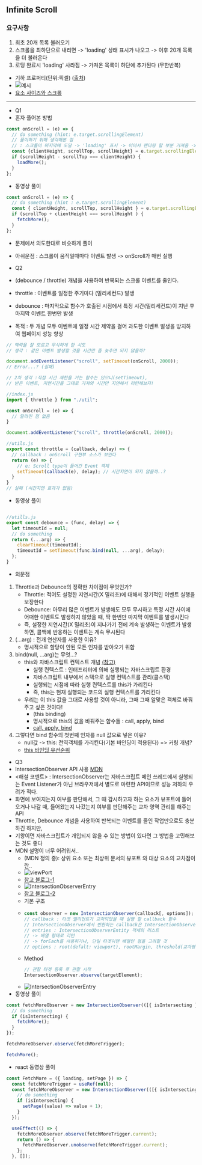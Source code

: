 ## Infinite Scroll

### 요구사항
1. 최초 20개 목록 불러오기
2. 스크롤을 최하단으로 내리면 -> 'loading' 상태 표시가 나오고 -> 이후 20개 목록을 더 불러온다
3. 로딩 완료시 'loading' 사라짐 -> 가져온 목록이 하단에 추가된다 (무한반복)

- 기하 프로퍼티(단위:픽셀) ([출처](https://stackoverflow.com/questions/21064101/understanding-offsetwidth-clientwidth-scrollwidth-and-height-respectively))
- ![예시](./img/browser_value.png)
- [요소 사이즈와 스크롤](https://ko.javascript.info/size-and-scroll)
---  
- Q1
- 혼자 풀어본 방법
```javascript
const onScroll = (e) => {
  // do something (hint: e.target.scrollingElement)
  // 풀이하기 위해 생각해본 점 
  // : 스크롤이 마지막에 도달 -> 'loading' 표시 -> 이어서 랜더링 할 부분 가져옴 -> 화면에 보여줌
  const {clientHeight, scrollTop, scrollHeight} = e.target.scrollingElement;
  if (scrollHeight - scrollTop === clientHeight) {
    loadMore();
  }
};
```
- 동영상 풀이
```javascript
const onScroll = (e) => {
  // do something (hint : e.target.scrollingElement)
  const { clientHeight, scrollTop, scrollHeight } = e.target.scrollingElement;
  if (scrollTop + clientHeight === scrollHeight ) {
    fetchMore();
  }
};
```
- 문제에서 의도한대로 비슷하게 풀이
- 아쉬운점 : 스크롤이 움직일때마다 이벤트 발생 -> onScroll가 매번 실행

- Q2
- (debounce / throttle) 개념을 사용하여 반복되는 스크롤 이벤트를 줄인다.
- throttle : 이벤트를 일정한 주기마다 (밀리세컨드) 발생
- debounce : 마지막으로 함수가 호출된 시점에서 특정 시간(밀리세컨드)이 지난 후 마지막 이벤트 한번만 발생
- 목적 : 두 개념 모두 이벤트에 일정 시간 제약을 걸어 과도한 이벤트 발생을 방지하여 웹페이지 성능 향상
```javascript
// 맥락을 잘 모르고 무식하게 한 시도
// 생각 : 같은 이벤트 발생할 것을 시간만 좀 늦추면 되지 않을까?

document.addEventListener("scroll", setTimeout(onScroll, 2000));
// Error...? (실패)
```

```javascript
// 2차 생각 :직접 시간 제한을 거는 함수는 있으니(setTimeout), 
// 받은 이벤트, 지연시간을 그대로 가져와 시간만 지연해서 리턴해보자!

//index.js
import { throttle } from "./util";

const onScroll = (e) => {
  // 달라진 점 없음
}

document.addEventListener("scroll", throttle(onScroll, 2000));

//utils.js
export const throttle = (callback, delay) => {
  // callback : onScroll 구현부 소스가 보인다
  return (e) => {
    // e: Scroll type이 들어간 Event 객체
    setTimeout(callback(e), delay); // 시간지연이 되지 않을까..?
  }
}
// 실패 (시간지연 효과가 없음)
```
- 동영상 풀이
```javascript

//utills.js
export const debounce = (func, delay) => {
  let timeoutId = null;
  // do something
  return (...arg) => {
    clearTimeout(timeoutId);
    timeoutId = setTimeout(func.bind(null, ...arg), delay);
  };
}
```

- 의문점
1. Throttle과 Debounce의 정확한 차이점이 무엇인가?
    - Throttle: 적어도 설정한 지연시간(X 밀리초)에 대해서 정기적인 이벤트 실행을 보장한다
    - Debounce: 아무리 많은 이벤트가 발생해도 모두 무시하고 특정 시간 사이에 어떠한 이벤트도 발생하지 않았을 때, 딱 한번만 마지막 이벤트를 발생시킨다
    - 즉, 설정한 지연시간(X 밀리초)이 지나가기 전에 계속 발생하는 이벤트가 발생하면, 콜백에 반응하는 이벤트는 계속 무시된다
2. (...arg) : 전개 연산자를 사용한 이유?
    - 명시적으로 할당이 안된 모든 인자를 받아오기 위함
3. bind(null, ...arg)는 무엇...?
   - this와 자바스크립트 컨텍스트 개념 [(참고)](https://medium.com/humanscape-tech/%EC%9E%90%EB%B0%94%EC%8A%A4%ED%81%AC%EB%A6%BD%ED%8A%B8-%EC%8B%A4%ED%96%89-%EC%BB%A8%ED%85%8D%EC%8A%A4%ED%8A%B8-1302cf139d25)
     - 실행 컨텍스트 : 인터프리터에 의해 실행되는 자바스크립트 환경
     - 자바스크립트 내부에서 스택으로 실행 컨텍스트를 관리(콜스택)
     - 실행되는 시점에 따라 실행 컨텍스트를 this가 가리킨다
     - 즉, this는 현재 실행되는 코드의 실행 컨텍스트를 가리킨다  
   - 우리는 이 this 값을 그대로 사용할 것이 아니라, 그때 그때 알맞은 객체로 바꿔주고 싶은 것이다!
     - (this binding)
     - 명시적으로 this의 값을 바꿔주는 함수들 : call, apply, bind
     - [call, apply, bind](https://wooooooak.github.io/javascript/2018/12/08/call,apply,bind/)
4. 그렇다면 bind 함수의 첫번째 인자를 null 값으로 넣은 이유?
    - null값 -> this: 전역객체를 가리킨다(기본 바인딩이 적용된다) => 커링 개념?
    - [this 바인딩 우선순위](https://jeonghwan-kim.github.io/2017/10/22/js-context-binding.html)
    
- Q3
- IntersectionObserver API 사용 [MDN](https://developer.mozilla.org/en-US/docs/Web/API/Intersection_Observer_API)
- <해설 코멘트> : IntersectionObserver는 자바스크립트 메인 쓰레드에서 실행되는 Event Listener가 아닌 브라우저에서 별도로 마련한 API이므로 성능 저하의 우려가 적다.
- 화면에 보여지는지 여부를 판단해서, 그 때 감시하고자 하는 요소가 뷰포트에 들어오거나 나갈 때, 들어왔는지 나갔는지 여부를 판단해주는 교차 영역 관리를 해주는 API
- Throttle, Debounce 개념을 사용하여 반복되는 이벤트를 줄인 작업만으로도 충분하긴 하지만, 
- 기왕이면 자바스크립트가 개입되지 않을 수 있는 방법이 있다면 그 방법을 고민해보는 것도 좋다
- MDN 설명이 너무 어려워서..
  - (MDN 정의 중): 상위 요소 또는 최상위 문서의 뷰포트 와 대상 요소의 교차점이란..
  - ![viewPort](./img/intersectionObserver-1.png)
  - [참고 블로그-1](https://velog.io/@katanazero86/Intersection-Observer-API)
  - ![IntersectionObserverEntry](./img/intersectionObserver-2.png)  
  - [참고 블로그-2](http://blog.hyeyoonjung.com/2019/01/09/intersectionobserver-tutorial/)
  - 기본 구조
  - ```javascript
    const observer = new IntersectionObserver(callback[, options]);
    // callback : 타겟 엘리먼트가 교차되었을 때 실행 할 callback 함수
    // IntersectionObserver에서 반환하는 callback은 IntersectionObserverEntry 객체의 배열을 반환
    // entries : IntersectionObserverEntity 객체의 리스트
    // -> 배열 형태로 리턴
    // -> forEach를 사용하거나, 단일 타겟이면 배열인 점을 고려할 것
    // options : root(defalt: viewport), rootMargin, threshold(교차영역비율)..
    ```
  - Method
    ```javascript
    // 관찰 타겟 등록 후 관찰 시작
    IntersectionObserver.observe(targetElement);
    ```
  - ![IntersectionObserverEntry](./img/intersectionObserverEntry.png)
- 동영상 풀이
```javascript
const fetchMoreObserver = new IntersectionObserver(([{ isIntersecting }]) => {
  // do something
  if (isIntersecting) {
    fetchMore();
  }
});

fetchMoreObserver.observe(fetchMoreTrigger);

fetchMore();
```
- react 동영상 풀이
```javascript
const FetchMore = ({ loading, setPage }) => {
  const fetchMoreTrigger = useRef(null);
  const fetchMoreObserver = new IntersectionObserver(([{ isIntersecting }]) => {
    // do something
    if (isIntersecting) {
      setPage((value) => value + 1);
    }
  });

  useEffect(() => {
    fetchMoreObserver.observe(fetchMoreTrigger.current);
    return () => {
      fetchMoreObserver.unobserve(fetchMoreTrigger.current);
    };
  }, []);
```
